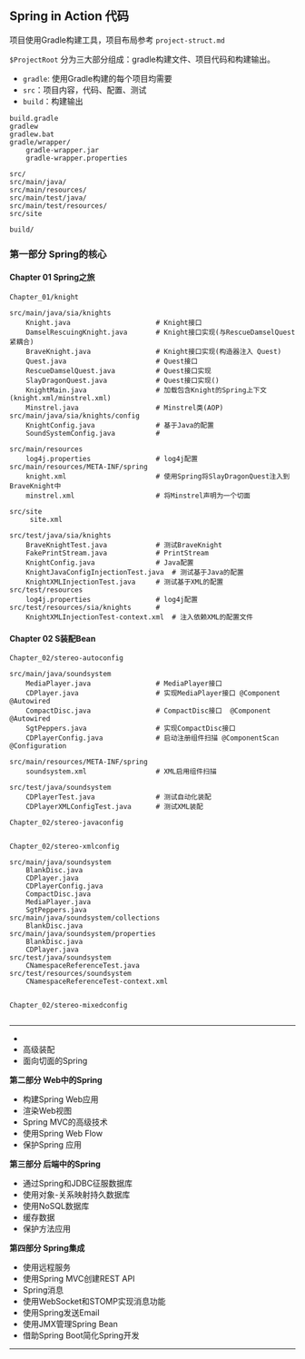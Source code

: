 
## Spring in Action 代码

项目使用Gradle构建工具，项目布局参考 `project-struct.md`

`$ProjectRoot` 分为三大部分组成：gradle构建文件、项目代码和构建输出。
* `gradle`: 使用Gradle构建的每个项目均需要
* `src`：项目内容，代码、配置、测试
* `build`：构建输出

```
build.gradle
gradlew
gradlew.bat
gradle/wrapper/
    gradle-wrapper.jar
    gradle-wrapper.properties

src/
src/main/java/
src/main/resources/
src/main/test/java/
src/main/test/resources/
src/site

build/
```


### 第一部分 Spring的核心

#### Chapter 01 Spring之旅

`Chapter_01/knight`
````
src/main/java/sia/knights
    Knight.java                     # Knight接口
    DamselRescuingKnight.java       # Knight接口实现(与RescueDamselQuest紧耦合)    
    BraveKnight.java                # Knight接口实现(构造器注入 Quest)
    Quest.java                      # Quest接口
    RescueDamselQuest.java          # Quest接口实现
    SlayDragonQuest.java            # Quest接口实现()
    KnightMain.java                 # 加载包含Knight的Spring上下文(knight.xml/minstrel.xml)
    Minstrel.java                   # Minstrel类(AOP)
src/main/java/sia/knights/config
    KnightConfig.java               # 基于Java的配置
    SoundSystemConfig.java          #

src/main/resources
    log4j.properties                # log4j配置
src/main/resources/META-INF/spring
    knight.xml                      # 使用Spring将SlayDragonQuest注入到BraveKnight中
    minstrel.xml                    # 将Minstrel声明为一个切面

src/site
     site.xml

src/test/java/sia/knights
    BraveKnightTest.java            # 测试BraveKnight
    FakePrintStream.java            # PrintStream
    KnightConfig.java               # Java配置
    KnightJavaConfigInjectionTest.java  # 测试基于Java的配置     
    KnightXMLInjectionTest.java     # 测试基于XML的配置
src/test/resources
    log4j.properties                # log4j配置
src/test/resources/sia/knights      #
    KnightXMLInjectionTest-context.xml  # 注入依赖XML的配置文件     
````


#### Chapter 02 S装配Bean
`Chapter_02/stereo-autoconfig`
````
src/main/java/soundsystem
    MediaPlayer.java                # MediaPlayer接口
    CDPlayer.java                   # 实现MediaPlayer接口 @Component @Autowired
    CompactDisc.java                # CompactDisc接口  @Component @Autowired
    SgtPeppers.java                 # 实现CompactDisc接口
    CDPlayerConfig.java             # 启动注册组件扫描 @ComponentScan @Configuration

src/main/resources/META-INF/spring
    soundsystem.xml                 # XML启用组件扫描    

src/test/java/soundsystem
    CDPlayerTest.java               # 测试自动化装配
    CDPlayerXMLConfigTest.java      # 测试XML装配
````


`Chapter_02/stereo-javaconfig`
````

````

`Chapter_02/stereo-xmlconfig`
````
src/main/java/soundsystem
    BlankDisc.java
    CDPlayer.java
    CDPlayerConfig.java
    CompactDisc.java
    MediaPlayer.java
    SgtPeppers.java
src/main/java/soundsystem/collections
    BlankDisc.java
src/main/java/soundsystem/properties
    BlankDisc.java
    CDPlayer.java
src/test/java/soundsystem
    CNamespaceReferenceTest.java
src/test/resources/soundsystem
    CNamespaceReferenceTest-context.xml
    
````

`Chapter_02/stereo-mixedconfig`
````
````

----

*
* 高级装配
* 面向切面的Spring

**第二部分 Web中的Spring**
* 构建Spring Web应用
* 渲染Web视图
* Spring MVC的高级技术
* 使用Spring Web Flow
* 保护Spring 应用

**第三部分 后端中的Spring**
* 通过Spring和JDBC征服数据库
* 使用对象-关系映射持久数据库
* 使用NoSQL数据库
* 缓存数据
* 保护方法应用

**第四部分 Spring集成**
* 使用远程服务
* 使用Spring MVC创建REST API
* Spring消息
* 使用WebSocket和STOMP实现消息功能
* 使用Spring发送Email
* 使用JMX管理Spring Bean
* 借助Spring Boot简化Spring开发

---
